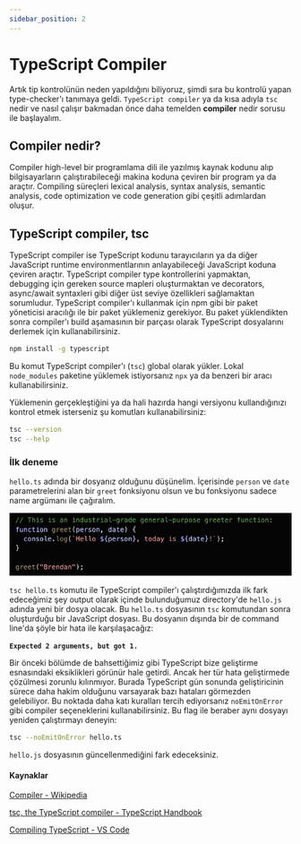 ```yaml
---
sidebar_position: 2
---
```


# TypeScript Compiler

Artık tip kontrolünün neden yapıldığını biliyoruz, şimdi sıra bu kontrolü yapan type-checker'ı tanımaya geldi. `TypeScript compiler` ya da kısa adıyla `tsc` nedir ve nasıl çalışır bakmadan önce daha temelden **compiler** nedir sorusu ile başlayalım.

## Compiler nedir?

Compiler high-level bir programlama dili ile yazılmış kaynak kodunu alıp bilgisayarların çalıştırabileceği makina koduna çeviren bir program ya da araçtır. Compiling süreçleri lexical analysis, syntax analysis, semantic analysis, code optimization ve code generation gibi çeşitli adımlardan oluşur.

## TypeScript compiler, tsc

TypeScript compiler ise TypeScript kodunu tarayıcıların ya da diğer JavaScript runtime environmentlarının anlayabileceği JavaScript koduna çeviren araçtır. TypeScript compiler type kontrollerini yapmaktan, debugging için gereken source mapleri oluşturmaktan ve decorators, async/await syntaxleri gibi diğer üst seviye özellikleri sağlamaktan sorumludur. TypeScript compiler'ı kullanmak için npm gibi bir paket yöneticisi aracılığı ile bir paket yüklemeniz gerekiyor. Bu paket yüklendikten sonra compiler'ı build aşamasının bir parçası olarak TypeScript dosyalarını derlemek için kullanabilirsiniz.

```bash
npm install -g typescript
```

Bu komut TypeScript compiler'ı (`tsc`) global olarak yükler. Lokal `node_modules` paketine yüklemek istiyorsanız `npx` ya da benzeri bir aracı kullanabilirsiniz.

Yüklemenin gerçekleştiğini ya da hali hazırda hangi versiyonu kullandığınızı kontrol etmek isterseniz şu komutları kullanabilirsiniz:

```bash
tsc --version
tsc --help
```

### İlk deneme

`hello.ts` adında bir dosyanız olduğunu düşünelim. İçerisinde `person` ve `date` parametrelerini alan bir `greet` fonksiyonu olsun ve bu fonksiyonu sadece name argümanı ile çağıralım.

![greet function](./img/greet-function.png)

`tsc hello.ts` komutu ile TypeScript compiler'ı çalıştırdığımızda ilk fark edeceğimiz şey output olarak içinde bulunduğumuz directory'de `hello.js` adında yeni bir dosya olacak. Bu `hello.ts` dosyasının `tsc` komutundan sonra  oluşturduğu bir JavaScript dosyası. Bu dosyanın dışında bir de command line'da şöyle bir hata ile karşılaşacağız:

**`Expected 2 arguments, but got 1.`**

Bir önceki bölümde de bahsettiğimiz gibi TypeScript bize geliştirme esnasındaki eksiklikleri görünür hale getirdi. Ancak her tür hata geliştirmede çözülmesi zorunlu kılınmıyor. Burada TypeScript gün sonunda geliştiricinin sürece daha hakim olduğunu varsayarak bazı hataları görmezden gelebiliyor. Bu noktada daha katı kuralları tercih ediyorsanız `noEmitOnError` gibi compiler seçeneklerini kullanabilirsiniz. Bu flag ile beraber aynı dosyayı yeniden çalıştırmayı deneyin:

```bash
tsc --noEmitOnError hello.ts
```

`hello.js` dosyasının güncellenmediğini fark edeceksiniz.

#### Kaynaklar
[Compiler - Wikipedia](https://en.wikipedia.org/wiki/Compiler)

[tsc, the TypeScript compiler - TypeScript Handbook](https://www.typescriptlang.org/docs/handbook/2/basic-types.html#tsc-the-typescript-compiler)

[Compiling TypeScript - VS Code](https://code.visualstudio.com/docs/typescript/typescript-compiling)